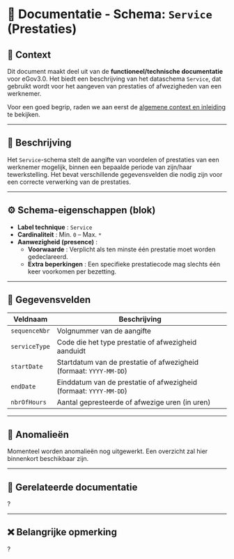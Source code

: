 # 📄 Documentatie - Schema: `Service` (Prestaties)

## 📘 Context

Dit document maakt deel uit van de **functioneel/technische documentatie** voor eGov3.0. Het biedt een beschrijving van het dataschema `Service`, dat gebruikt wordt voor het aangeven van prestaties of afwezigheden van een werknemer.

Voor een goed begrip, raden we aan eerst de [algemene context en inleiding](../README.md) te bekijken.

---

## 🧾 Beschrijving

Het `Service`-schema stelt de aangifte van voordelen of prestaties van een werknemer mogelijk, binnen een bepaalde periode van zijn/haar tewerkstelling. Het bevat verschillende gegevensvelden die nodig zijn voor een correcte verwerking van de prestaties.

---

## ⚙️ Schema-eigenschappen (blok)

- **Label technique** : `Service`
- **Cardinaliteit** : Min. `0` – Max. `*`
- **Aanwezigheid (presence)** :
  - **Voorwaarde** : Verplicht als ten minste één prestatie moet worden gedeclareerd.
  - **Extra beperkingen** : Een specifieke prestatiecode mag slechts één keer voorkomen per bezetting.

---

## 📑 Gegevensvelden

| **Veldnaam**     | **Beschrijving**                                          |
|------------------|-----------------------------------------------------------|
| `sequenceNbr`    | Volgnummer van de aangifte                               |
| `serviceType`    | Code die het type prestatie of afwezigheid aanduidt      |
| `startDate`      | Startdatum van de prestatie of afwezigheid (formaat: `YYYY-MM-DD`) |
| `endDate`        | Einddatum van de prestatie of afwezigheid (formaat: `YYYY-MM-DD`) |
| `nbrOfHours`     | Aantal gepresteerde of afwezige uren (in uren)           |


---

## 🧪 Anomalieën

Momenteel worden anomalieën nog uitgewerkt. Een overzicht zal hier binnenkort beschikbaar zijn.

---

## 📎 Gerelateerde documentatie

?

---

## ❌ Belangrijke opmerking

?
